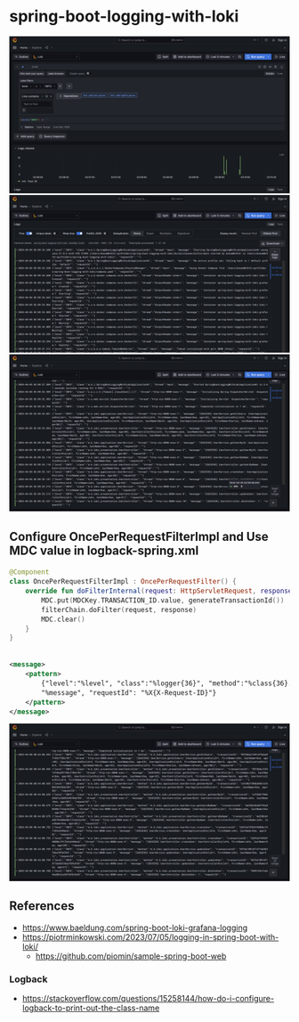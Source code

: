 # spring-boot-logging-with-loki

![0.png](./images/0.png)
![1.png](./images/1.png)
![2.png](./images/2.png)

## Configure OncePerRequestFilterImpl and Use MDC value in logback-spring.xml

```kotlin
@Component
class OncePerRequestFilterImpl : OncePerRequestFilter() {
    override fun doFilterInternal(request: HttpServletRequest, response: HttpServletResponse, filterChain: FilterChain) {
        MDC.put(MDCKey.TRANSACTION_ID.value, generateTransactionId())
        filterChain.doFilter(request, response)
        MDC.clear()
    }
}
```

```xml

<message>
    <pattern>
        {"level":"%level", "class":"%logger{36}", "method":"%class{36}.%M", "transactionId":"%X{transactionId}", "thread":"%thread", "message":
        "%message", "requestId": "%X{X-Request-ID}"}
    </pattern>
</message>
```

![3.png](./images/3.png)

## References

- https://www.baeldung.com/spring-boot-loki-grafana-logging
- https://piotrminkowski.com/2023/07/05/logging-in-spring-boot-with-loki/
  - https://github.com/piomin/sample-spring-boot-web

### Logback

- https://stackoverflow.com/questions/15258144/how-do-i-configure-logback-to-print-out-the-class-name
